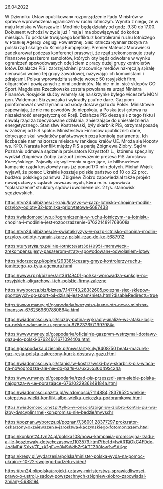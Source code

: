 26.04.2022

W Dzienniku Ustaw opublikowano rozporządzenie Rady Ministrów w sprawie wprowadzenia ograniczeń w ruchu lotniczym. Wynika z niego, że w maju lotniska w Warszawie i Modlinie będą działały od godz. 9.30 do 17.00. Dokument wchodzi w życie już 1 maja i ma obowiązywać do końca miesiąca. To pokłosie trwającego konfliktu z kontrolerami ruchu lotniczego w Polskiej Agencji Żeglugi Powietrznej. Sieć lotnicza Ryanair złożyła na polski rząd skargę do Komisji Europejskiej. Premier Mateusz Morawiecki zadeklarował podczas konferencji prasowej, że rząd zrekompensuje straty finansowe pasażerom samolotów, których loty będą odwołane w wyniku ograniczeń spowodowanych odejściem z pracy dużej grupy kontrolerów lotów. Działacze PiS i zaprzyjaźnieni pracownicy mediów nakręcają spiralę nienawiści wobec tej grupy zawodowej, nazywając ich komunistami i zdrajcami. Polska wprowadziła sankcje wobec 50 rosyjskich firm, oligarchów i powiązanych z nimi podmiotów. Na niej m.in. sieć sklepów GO Sport. Magdalena Rzeczkowska została powołana na urząd Ministra Finansów. Rosyjskie służby włamały się na skrzynkę byłego wiceszefa MON gen. Waldemara Skrzypczaka i wykradły poufne dane. Gazprom poinformował o wstrzymaniu od środy dostaw gazu do Polski. Ministrowie zapewniają, że nie ma powodów do niepokoju, a Polska jest gotowa na niezależność energetyczną od Rosji. Działacze PiS cieszą się z tego faktu i chwalą rząd za zdecydowane działania, zmierzające do uniezależnienia energetycznego. Stanisław Kostrzewski, były skarbnik PiS, otrzymał posadę w zależnej od PiS spółce. Ministerstwo Finansów upubliczniło dane, dotyczące skali wydatków państwowych poza kontrolą parlamentu. Ich liczba daje nam najgorsze miejsce w rankingu krajów UE. Mnożą się kłopoty ws. KPO. Narasta konflikt między PiS a partią Zbigniewa Ziobry. Sąd w Poznaniu odmawia sądzenia prokuratora Krzysztofa L., któremu specjalny wydział Zbigniewa Ziobry zarzucił znieważenie prezesa PiS Jarosława Kaczyńskiego. Pojawiły się wyliczenia sugerujące, że billboardowe kampanie rządu kosztowały nas już ponad 170 mln złotych. Michał Wójcik wyjawił, że pomoc Ukrainie kosztuje polskie państwo od 10 do 22 proc. budżetu polskiego państwa. Zbigniew Ziobro zapowiedział także projekt nowej ustawy o sądach powszechnych, która m.in. zapowiada "spłaszczenie" struktury sądów i uwolnienie ok. 2 tys. stanowisk sędziowskich.

https://tvn24.pl/biznes/z-kraju/kryzys-w-pazp-lotnisko-chopina-modlin-przyloty-odloty-32-lotniska-priorytetowe-5687438

https://wiadomosci.wp.pl/ograniczenia-w-ruchu-lotniczym-na-lotnisku-chopina-i-modlinie-jest-rozporzadzenie-6762214891768608a

https://tvn24.pl/biznes/ze-swiata/kryzys-w-pazp-lotnisko-chopina-modlin-przyloty-odloty-ryanair-skarzy-polski-rzad-do-ke-5687912

https://turystyka.rp.pl/linie-lotnicze/art36149951-morawiecki-zrekompensujemy-pasazerom-straty-spowodowane-odwolaniem-lotow

https://dorzeczy.pl/opinie/293386/cezary-gmyz-kontrolerzy-ruchu-lotniczego-to-byla-agentura.html

https://www.rp.pl/biznes/art36149401-polska-wprowadza-sankcje-na-rosyjskich-oligarchow-i-ich-polskie-firmy-zalezne

https://wyborcza.biz/biznes/7,147743,28382605,potezna-siec-sklepow-sportowych-go-sport-od-dzisiaj-jest-zamknieta.html?disableRedirects=true

https://www.money.pl/gospodarka/wszystko-jasne-oto-nowy-minister-finansow-6762369697880864a.html

https://wiadomosci.wp.pl/sluzby-putina-wykradly-analize-ws-ataku-rosji-na-polske-wlamanie-u-generala-6762326571997984a

https://www.money.pl/gospodarka/oficjalnie-gazprom-wstrzymal-dostawy-gazu-do-polski-6762460167109440a.html

https://gospodarka.dziennik.pl/news/artykuly/8408750,beata-mazurek-gaz-rosja-polska-zakrecony-kurek-dostawy-gazu.html

https://wiadomosci.wp.pl/stanislaw-kostrzewski-byly-skarbnik-pis-wraca-na-nowogrodzka-ale-nie-do-partii-6762365360495424a

https://www.money.pl/gospodarka/rzad-pis-przeszedl-sam-siebie-polska-najgorsza-w-ue-porazajace-6762022936849184a.html

https://wiadomosci.gazeta.pl/wiadomosci/7,114884,28379524,wielkie-ustepstwa-wielki-konflikt-albo-wielka-ucieczka-podbramkowa.html

https://wiadomosci.onet.pl/tylko-w-onecie/zbigniew-ziobro-kontra-pis-ws-izby-dyscyplinarnej-kompromisu-nie-bedzie/myvsghr

https://poznan.wyborcza.pl/poznan/7,36001,28377297,prokurator-oskarzony-o-zniewazenie-jaroslawa-kaczynskiego-fotomontazem.html

https://konkret24.tvn24.pl/polska,108/nowa-kampania-promocyjna-rzadu-a-ile-kosztowaly-dotychczasowe,1103579.html?fbclid=IwAR1QOkC4FDdx-Jq4MDAjSXxVZF_sK1gFwo8M9WdbZrSKTEZ88Iow5w5XKgc

https://kresy.pl/wydarzenia/polska/minister-polska-wyda-na-pomoc-ukrainie-10-22-swojego-budzetu-video/

https://tvn24.pl/polska/projekt-ustawy-ministerstwa-sprawiedliwosci-prawo-o-ustroju-sadow-powszechnych-zbigniew-ziobro-zapowiadal-zmiany-5688194